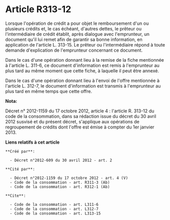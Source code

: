 # Article R313-12

Lorsque l'opération de crédit a pour objet le remboursement d'un ou plusieurs crédits et, le cas échéant, d'autres dettes, le
prêteur ou l'intermédiaire de crédit établit, après dialogue avec l'emprunteur, un document qu'il lui remet afin de garantir
sa bonne information, en application de l'article L. 313-15. Le prêteur ou l'intermédiaire répond à toute demande
d'explication de l'emprunteur concernant ce document. 

Dans le cas d'une opération donnant lieu à la remise de la fiche mentionnée à l'article L. 311-6, ce document d'information
est remis à l'emprunteur au plus tard au même moment que cette fiche, à laquelle il peut être annexé. 

Dans le cas d'une opération donnant lieu à l'envoi de l'offre mentionnée à l'article L. 312-7, le document d'information est
transmis à l'emprunteur au plus tard en même temps que cette offre.

**Nota:**

Décret n° 2012-1159 du 17 octobre 2012, article 4 : l'article R. 313-12 du code de la consommation, dans sa rédaction issue
du décret du 30 avril 2012 susvisé et du présent décret, s'applique aux opérations de regroupement de crédits dont l'offre
est émise à compter du 1er janvier 2013.

**Liens relatifs à cet article**

	**Créé par**:

	  - Décret n°2012-609 du 30 avril 2012 - art. 2

	**Cité par**:

	  - Décret n°2012-1159 du 17 octobre 2012 - art. 4 (V)
	  - Code de la consommation - art. R311-3 (Ab)
	  - Code de la consommation - art. R312-1 (Ab)

	**Cite**:

	  - Code de la consommation - art. L311-6
	  - Code de la consommation - art. L312-7
	  - Code de la consommation - art. L313-15
